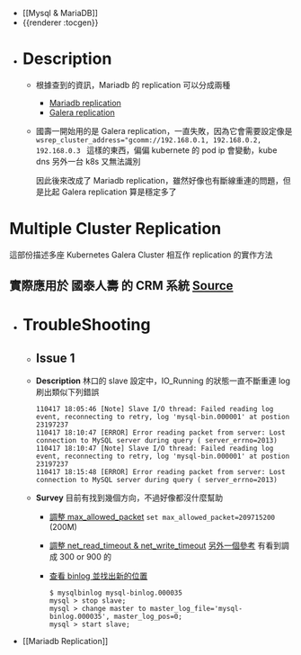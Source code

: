 - [[Mysql & MariaDB]]
- {{renderer :tocgen}}
- # Description
	- 根據查到的資訊，Mariadb 的 replication 可以分成兩種
		- [Mariadb replication](https://mariadb.com/kb/en/using-mariadb-replication-with-mariadb-galera-cluster/)
		- [Galera replication](https://galeracluster.com/library/training/tutorials/wsrep-configuration.html)
	- 國壽一開始用的是 Galera replication，一直失敗，因為它會需要設定像是 `wsrep_cluster_address="gcomm://192.168.0.1, 192.168.0.2, 192.168.0.3 ` 
	  這樣的東西，偏偏 kubernete 的 pod ip 會變動，kube dns 另外一台 k8s 又無法識別   
	  
	  因此後來改成了 Mariadb replication，雖然好像也有斷線重連的問題，但是比起 Galera replication 算是穩定多了
# Multiple Cluster Replication
這部份描述多座 Kubernetes Galera Cluster 相互作 replication 的實作方法

實際應用於 國泰人壽 的 CRM 系統
[Source](https://gitlab.com/geminiopencloud/engineering/gateway/api_gateway/-/tree/develop/deployment/k8s-mariadb-cluster)
-
- # TroubleShooting
	- ## Issue 1
	- **Description**
	  林口的 slave 設定中，IO_Running 的狀態一直不斷重連
	  log 刷出類似下列錯誤
	  ```log
	  110417 18:05:46 [Note] Slave I/O thread: Failed reading log event, reconnecting to retry, log 'mysql-bin.000001' at postion 23197237
	  110417 18:10:47 [ERROR] Error reading packet from server: Lost connection to MySQL server during query ( server_errno=2013)
	  110417 18:10:47 [Note] Slave I/O thread: Failed reading log event, reconnecting to retry, log 'mysql-bin.000001' at postion 23197237
	  110417 18:15:48 [ERROR] Error reading packet from server: Lost connection to MySQL server during query ( server_errno=2013)
	  ```
	- **Survey**
	  目前有找到幾個方向，不過好像都沒什麼幫助
	  * [調整 max_allowed_packet](https://www.debugease.com/mysql/284455.html)
	    `set max_allowed_packet=209715200` (200M)  
	  
	  * [調整 net_read_timeout & net_write_timeout](https://stdworkflow.com/1057/the-master-slave-connection-is-disconnected-error-reading-packet-from-server-lost-connection-to-mysql-server-during-query-server-errno-20131)
	    [另外一個參考](https://www.cnblogs.com/voldemort/p/14049402.html)
	    有看到調成 300 or 900 的
	  
	  * [查看 binlog 並找出新的位置](https://iter01.com/301350.html)
	    ```
	    $ mysqlbinlog mysql-binlog.000035
	    mysql > stop slave;
	    mysql > change master to master_log_file='mysql-binlog.000035', master_log_pos=0;
	    mysql > start slave;
	    ```
- [[Mariadb Replication]]